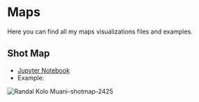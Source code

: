 # Maps
Here you can find all my maps visualizations files and examples.

## Shot Map
- [Jupyter Notebook](https://gibranium.github.io/)
- Example:

![Randal Kolo Muani-shotmap-2425](https://github.com/user-attachments/assets/c1d48b62-740a-4a62-ab95-a60dd9fde6b5)
